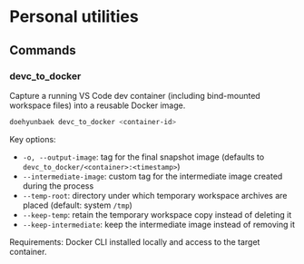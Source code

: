 # Personal utilities

## Commands

### devc_to_docker

Capture a running VS Code dev container (including bind-mounted workspace files) into a reusable Docker image.

```bash
doehyunbaek devc_to_docker <container-id>
```

Key options:

- `-o, --output-image`: tag for the final snapshot image (defaults to `devc_to_docker/<container>:<timestamp>`)
- `--intermediate-image`: custom tag for the intermediate image created during the process
- `--temp-root`: directory under which temporary workspace archives are placed (default: system `/tmp`)
- `--keep-temp`: retain the temporary workspace copy instead of deleting it
- `--keep-intermediate`: keep the intermediate image instead of removing it

Requirements: Docker CLI installed locally and access to the target container.
